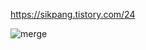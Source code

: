 https://sikpang.tistory.com/24

![merge](https://github.com/SikPang/ProblemSolving/assets/87380790/209cefe2-7b64-4d24-a795-7e871cc06be8)
